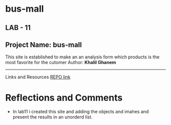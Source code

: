 # bus-mall
## LAB - 11
## Project Name: bus-mall
This site is established to make an an analysis form which products is the most favorite for the cutomer
Author: **Khalil Ghanem**

*** 
Links and Resources
[REPO link](https://github.com/KhalilGhanem/bus-mall)

# Reflections and Comments
* In lab11 i created this site and adding the  objects and imahes and present the results in an unorderd list.

